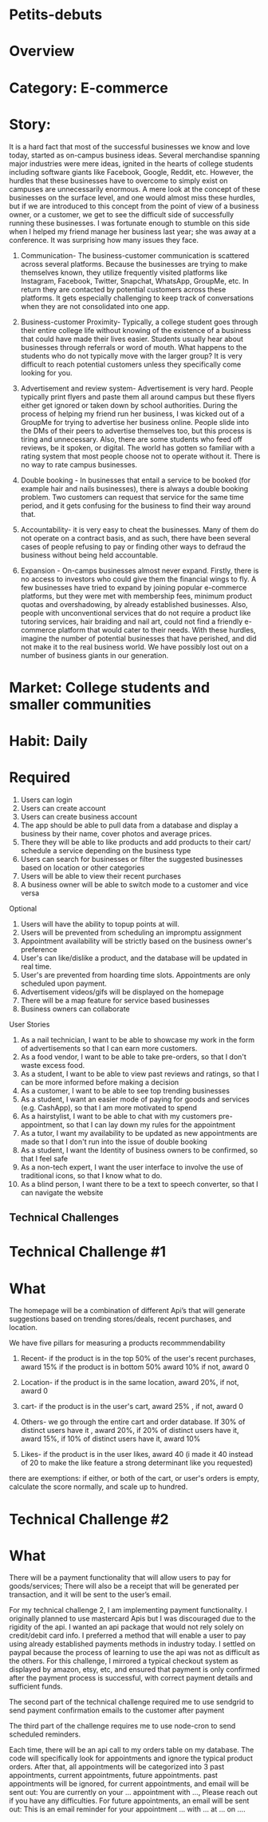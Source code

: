# Petits-debuts

# Overview

# Category: E-commerce

# Story:

It is a hard fact that most of the successful businesses we know and love today, started as on-campus business ideas. Several merchandise spanning major industries were mere ideas, ignited in the hearts of college students including software giants like Facebook, Google, Reddit, etc. However, the hurdles that these businesses have to overcome to simply exist on campuses are unnecessarily enormous. A mere look at the concept of these businesses on the surface level, and one would almost miss these hurdles, but if we are introduced to this concept from the point of view of a business owner, or a customer, we get to see the difficult side of successfully running these businesses.
I was fortunate enough to stumble on this side when I helped my friend manage her business last year; she was away at a conference. It was surprising how many issues they face.

1. Communication- The business-customer communication is scattered across several platforms. Because the businesses are trying to make themselves known, they utilize frequently visited platforms like Instagram, Facebook, Twitter, Snapchat, WhatsApp, GroupMe, etc. In return they are contacted by potential customers across these platforms. It gets especially challenging to keep track of conversations when they are not consolidated into one app.

2. Business-customer Proximity- Typically, a college student goes through their entire college life without knowing of the existence of a business that could have made their lives easier. Students usually hear about businesses through referrals or word of mouth. What happens to the students who do not typically move with the larger group? It is very difficult to reach potential customers unless they specifically come looking for you.

3. Advertisement and review system- Advertisement is very hard. People typically print flyers and paste them all around campus but these flyers either get ignored or taken down by school authorities. During the process of helping my friend run her business, I was kicked out of a GroupMe for trying to advertise her business online. People slide into the DMs of their peers to advertise themselves too, but this process is tiring and unnecessary. Also, there are some students who feed off reviews, be it spoken, or digital. The world has gotten so familiar with a rating system that most people choose not to operate without it. There is no way to rate campus businesses.

4. Double booking - In businesses that entail a service to be booked (for example hair and nails businesses), there is always a double booking problem. Two customers can request that service for the same time period, and it gets confusing for the business to find their way around that.

5. Accountability- it is very easy to cheat the businesses. Many of them do not operate on a contract basis, and as such, there have been several cases of people refusing to pay or finding other ways to defraud the business without being held accountable.

6. Expansion - On-camps businesses almost never expand. Firstly, there is no access to investors who could give them the financial wings to fly. A few businesses have tried to expand by joining popular e-commerce platforms, but they were met with membership fees, minimum product quotas and overshadowing, by already established businesses. Also, people with unconventional services that do not require a product like tutoring services, hair braiding and nail art, could not find a friendly e-commerce platform that would cater to their needs.
   With these hurdles, imagine the number of potential businesses that have perished, and did not make it to the real business world. We have possibly lost out on a number of business giants in our generation.

# Market: College students and smaller communities

# Habit: Daily

# Required

1. Users can login
2. Users can create account
3. Users can create business account
4. The app should be able to pull data from a database and display a business by their name, cover photos and average prices.
5. There they will be able to like products and add products to their cart/ schedule a service depending on the business type
6. Users can search for businesses or filter the suggested businesses based on location or other categories
7. Users will be able to view their recent purchases
8. A business owner will be able to switch mode to a customer and vice versa

Optional

1. Users will have the ability to topup points at will.
2. Users will be prevented from scheduling an impromptu assignment
3. Appointment availability will be strictly based on the business owner's preference
4. User's can like/dislike a product, and the database will be updated in real time.
5. User's are prevented from hoarding time slots. Appointments are only scheduled upon payment.
6. Advertisement videos/gifs will be displayed on the homepage
7. There will be a map feature for service based businesses
8. Business owners can collaborate

User Stories

1. As a nail technician, I want to be able to showcase my work in the form of advertisements so that I can earn more customers.
2. As a food vendor, I want to be able to take pre-orders, so that I don't waste excess food.
3. As a student, I want to be able to view past reviews and ratings, so that I can be more informed before making a decision
4. As a customer, I want to be able to see top trending businesses
5. As a student, I want an easier mode of paying for goods and services (e.g. CashApp), so that I am more motivated to spend
6. As a hairstylist, I want to be able to chat with my customers pre-appointment, so that I can lay down my rules for the appointment
7. As a tutor, I want my availability to be updated as new appointments are made so that I don't run into the issue of double booking
8. As a student, I want the Identity of business owners to be confirmed, so that I feel safe
9. As a non-tech expert, I want the user interface to involve the use of traditional icons, so that I know what to do.
10. As a blind person, I want there to be a text to speech converter, so that I can navigate the website

## Technical Challenges

# Technical Challenge #1

# What

The homepage will be a combination of different Api’s that will generate suggestions based on trending stores/deals, recent purchases, and location.

We have five pillars for measuring a products recommmendability

1. Recent- if the product is in the top 50% of the user's recent purchases, award 15%
   if the product is in bottom 50% award 10%
   if not, award 0

2. Location- if the product is in the same location, award 20%, if not, award 0

3. cart- if the product is in the user's cart, award 25% , if not, award 0

4. Others- we go through the entire cart and order database. If 30% of distinct users have it , award 20%, if 20% of distinct users have it, award 15%, if 10% of distinct users have it, award 10%

5. Likes- if the product is in the user likes, award 40 (i made it 40 instead of 20 to make the like feature a strong determinant like you requested)

there are exemptions: if either, or both of the cart, or user's orders is empty, calculate the score normally, and scale up to hundred.

# Technical Challenge #2

# What

There will be a payment functionality that will allow users to pay for goods/services; There will also be a receipt that will be generated per transaction, and it will be sent to the user’s email.

For my technical challenge 2, I am implementing payment functionality.
I originally planned to use mastercard Apis but I was discouraged due to the rigidity of the api. I wanted an api package that would not rely solely on credit/debit card info. I preferred a method that will enable a user to pay using already established payments methods in industry today.
I settled on paypal because the process of learning to use the api was not as difficult as the others.
For this challenge, I mirrored a typical checkout system as displayed by amazon, etsy, etc, and ensured that payment is only confirmed after the payment process is successful, with correct payment details and sufficient funds.

The second part of the technical challenge required me to use sendgrid to send payment confirmation emails to the customer after payment

The third part of the challenge requires me to use node-cron to send scheduled reminders.

Each time, there will be an api call to my orders table on my database. The code will specifically look for appointments and ignore the typical product orders. After that, all appointments will be categorized into 3 past appointments, current appointments, future appointments. past appointments will be ignored, for current appointments, and email will be sent out: You are currently on your … appointment with …, Please reach out if you have any difficulties. For future appointments, an email will be sent out: This is an email reminder for your appointment … with … at … on ….

